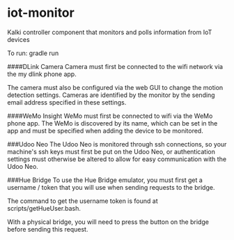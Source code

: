 # iot-monitor
Kalki controller component that monitors and polls information from IoT devices

To run: gradle run


####DLink Camera
Camera must first be connected to the wifi network via the my dlink phone app.

The camera must also be configured via the web GUI to change the motion detection settings. Cameras are identified by the monitor by the sending email address specified in these settings.


####WeMo Insight
WeMo must first be connected to wifi via the WeMo phone app.
The WeMo is discovered by its name, which can be set in the app and must be specified when adding the device to be monitored.

###Udoo Neo
The Udoo Neo is monitored through ssh connections, so your machine's ssh keys must first be put on the Udoo Neo, or authentication settings must otherwise be altered to allow for easy communication with the Udoo Neo.

###Hue Bridge
To use the Hue Bridge emulator, you must first get a username / token that you will use when sending requests to the bridge.

The command to get the username token is found at scripts/getHueUser.bash. 

With a physical bridge, you will need to press the button on the bridge before sending this request.
